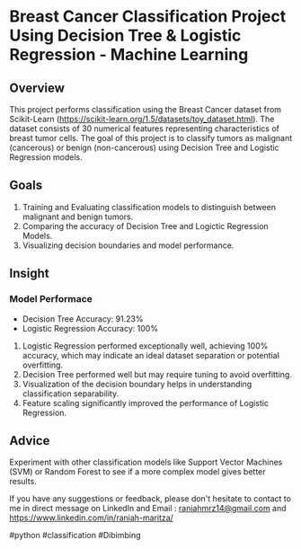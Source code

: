 # Breast Cancer Classification Project Using Decision Tree & Logistic Regression - Machine Learning
## Overview
This project performs classification using the Breast Cancer dataset from Scikit-Learn (https://scikit-learn.org/1.5/datasets/toy_dataset.html). The dataset consists of 30 numerical features representing characteristics of breast tumor cells. The goal of this project is to classify tumors as malignant (cancerous) or benign (non-cancerous) using Decision Tree and Logistic Regression models.

## Goals
1. Training and Evaluating classification models to distinguish between malignant and benign tumors.
2. Comparing the accuracy of Decision Tree and Logictic Regression Models.
3. Visualizing decision boundaries and model performance.

## Insight
### Model Performace
- Decision Tree Accuracy: 91.23%
- Logistic Regression Accuracy: 100%

1. Logistic Regression performed exceptionally well, achieving 100% accuracy, which may indicate an ideal dataset separation or potential overfitting.
2. Decision Tree performed well but may require tuning to avoid overfitting.
3. Visualization of the decision boundary helps in understanding classification separability.
4. Feature scaling significantly improved the performance of Logistic Regression.

## Advice
Experiment with other classification models like Support Vector Machines (SVM) or Random Forest to see if a more complex model gives better results.

If you have any suggestions or feedback, please don't hesitate to contact to me in direct message on LinkedIn and Email : raniahmrz14@gmail.com and https://www.linkedin.com/in/raniah-maritza/

#python #classification #Dibimbing
